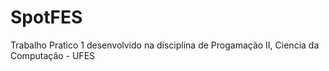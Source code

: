 # SpotFES
Trabalho Pratico 1 desenvolvido na disciplina de Progamação II, Ciencia da Computação - UFES
